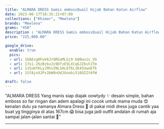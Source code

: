 ```yaml
---
title: "ALMARA DRESS Gamis embossQuail Hijab Bahan Katun Airflow"
date: 2023-06-17T18:35:21+07:00
collections: ["Khimar", "Mewlena"]
brands: "Mewlena"
grams: "450"
description : "ALMARA DRESS Gamis embossQuail Hijab Bahan Katun Airflow"
price: "225,000.00"

google_drive:
  enable: true
  pics:
  - url: 1UAEvg0FwVAJrQRGaMLGj9-bQ0wu1s_VG
  - url: 17o1-26zBzbv2x9DfzE9LXCqGJZ6shJTm
  - url: 11SubYKLyJ9hvINL5AL6T6L1K45UwoETk
  - url: 1SfAjnXJPs3bW9nOdJUoobi516OIZt0fW

draft: false
---
```


"ALMARA DRESS 
Yang manis siap diajak oowtydy ✨ desain simple, bahan emboss so far ringan dan adem apalagi ini cocok untuk mama muda 😍 kenalan dulu ya namanya Almara Dress 🥰 di pakai midi dress juga cantik yaa buat yg tingginya di atas 167cm 😱 bisa juga jadi outfit andalan di rumah aja sampai jalan-jalan santai 🌸"

---   
  
